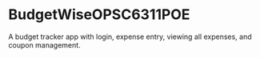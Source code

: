 # BudgetWiseOPSC6311POE
A budget tracker app with login, expense entry, viewing all expenses, and coupon management.
